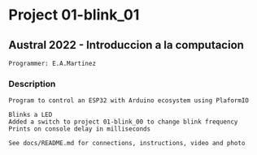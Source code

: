 # Project 01-blink_01


##  Austral 2022 - Introduccion a la computacion 
    
    Programmer: E.A.Martinez

### Description

    Program to control an ESP32 with Arduino ecosystem using PlaformIO

    Blinks a LED
    Added a switch to project 01-blink_00 to change blink frequency
    Prints on console delay in milliseconds

    See docs/README.md for connections, instructions, video and photo



    

